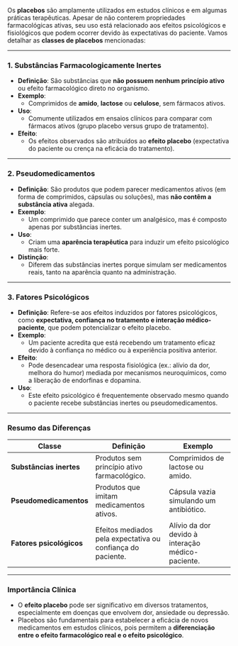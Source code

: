 Os **placebos** são amplamente utilizados em estudos clínicos e em algumas práticas terapêuticas. Apesar de não conterem propriedades farmacológicas ativas, seu uso está relacionado aos efeitos psicológicos e fisiológicos que podem ocorrer devido às expectativas do paciente. Vamos detalhar as **classes de placebos** mencionadas:

---

### **1. Substâncias Farmacologicamente Inertes**

- **Definição**: São substâncias que **não possuem nenhum princípio ativo** ou efeito farmacológico direto no organismo.
- **Exemplo**:
    - Comprimidos de **amido**, **lactose** ou **celulose**, sem fármacos ativos.
- **Uso**:
    - Comumente utilizados em ensaios clínicos para comparar com fármacos ativos (grupo placebo versus grupo de tratamento).
- **Efeito**:
    - Os efeitos observados são atribuídos ao **efeito placebo** (expectativa do paciente ou crença na eficácia do tratamento).

---

### **2. Pseudomedicamentos**

- **Definição**: São produtos que podem parecer medicamentos ativos (em forma de comprimidos, cápsulas ou soluções), mas **não contêm a substância ativa** alegada.
- **Exemplo**:
    - Um comprimido que parece conter um analgésico, mas é composto apenas por substâncias inertes.
- **Uso**:
    - Criam uma **aparência terapêutica** para induzir um efeito psicológico mais forte.
- **Distinção**:
    - Diferem das substâncias inertes porque simulam ser medicamentos reais, tanto na aparência quanto na administração.

---

### **3. Fatores Psicológicos**

- **Definição**: Refere-se aos efeitos induzidos por fatores psicológicos, como **expectativa, confiança no tratamento e interação médico-paciente**, que podem potencializar o efeito placebo.
- **Exemplo**:
    - Um paciente acredita que está recebendo um tratamento eficaz devido à confiança no médico ou à experiência positiva anterior.
- **Efeito**:
    - Pode desencadear uma resposta fisiológica (ex.: alívio da dor, melhora do humor) mediada por mecanismos neuroquímicos, como a liberação de endorfinas e dopamina.
- **Uso**:
    - Este efeito psicológico é frequentemente observado mesmo quando o paciente recebe substâncias inertes ou pseudomedicamentos.

---

### **Resumo das Diferenças**

|**Classe**|**Definição**|**Exemplo**|
|---|---|---|
|**Substâncias inertes**|Produtos sem princípio ativo farmacológico.|Comprimidos de lactose ou amido.|
|**Pseudomedicamentos**|Produtos que imitam medicamentos ativos.|Cápsula vazia simulando um antibiótico.|
|**Fatores psicológicos**|Efeitos mediados pela expectativa ou confiança do paciente.|Alívio da dor devido à interação médico-paciente.|

---

### **Importância Clínica**

- O **efeito placebo** pode ser significativo em diversos tratamentos, especialmente em doenças que envolvem dor, ansiedade ou depressão.
- Placebos são fundamentais para estabelecer a eficácia de novos medicamentos em estudos clínicos, pois permitem a **diferenciação entre o efeito farmacológico real e o efeito psicológico**.